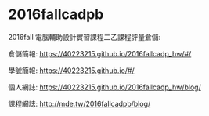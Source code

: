 # 2016fallcadpb
2016fall 電腦輔助設計實習課程二乙課程評量倉儲:



倉儲簡報: https://40223215.github.io/2016fallcadp_hw/#/

學號簡報: https://40223215.github.io/#/

個人網誌: https://40223215.github.io/2016fallcadp_hw/blog/

課程網誌: http://mde.tw/2016fallcadpb/blog/

